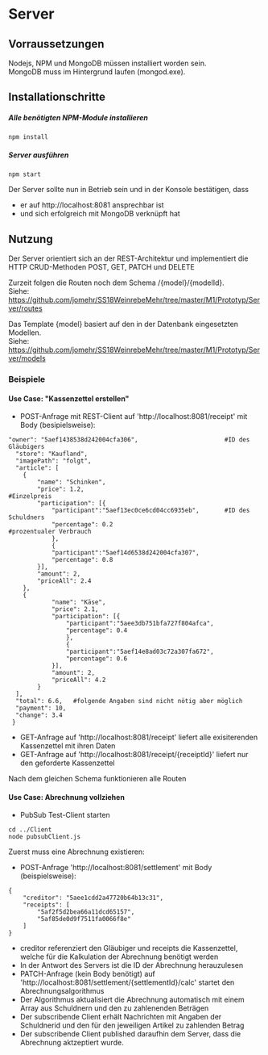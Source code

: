 # Server

## Vorraussetzungen
Nodejs, NPM und MongoDB müssen installiert worden sein.  
MongoDB muss im Hintergrund laufen (mongod.exe).
## Installationschritte

##### Alle benötigten NPM-Module installieren
```
npm install
```
##### Server ausführen
```
npm start
```

Der Server sollte nun in Betrieb sein und in der Konsole bestätigen, dass
* er auf http://localhost:8081 ansprechbar ist
* und sich erfolgreich mit MongoDB verknüpft hat

## Nutzung
Der Server orientiert sich an der REST-Architektur und implementiert die HTTP CRUD-Methoden POST, GET, PATCH und DELETE  

Zurzeit folgen die Routen noch dem Schema /{model}/{modelId}.  
Siehe: https://github.com/jomehr/SS18WeinrebeMehr/tree/master/M1/Prototyp/Server/routes  

Das Template {model} basiert auf den in der Datenbank eingesetzten Modellen.  
Siehe: https://github.com/jomehr/SS18WeinrebeMehr/tree/master/M1/Prototyp/Server/models   

### Beispiele

#### Use Case: "Kassenzettel erstellen"
* POST-Anfrage mit REST-Client auf 'http://localhost:8081/receipt' mit Body (besipielsweise):  
```
"owner": "5aef1438538d242004cfa306",                        #ID des Gläubigers
  "store": "Kaufland",
  "imagePath": "folgt",
  "article": [
    {
        "name": "Schinken",
        "price": 1.2,                                       #Einzelpreis
        "participation": [{
            "participant":"5aef13ec0ce6cd04cc6935eb",       #ID des Schuldners
            "percentage": 0.2                               #prozentualer Verbrauch
            },
            {
            "participant":"5aef14d6538d242004cfa307",
            "percentage": 0.8
        }],
        "amount": 2,
        "priceAll": 2.4
    },
    {
            "name": "Käse",
            "price": 2.1,
            "participation": [{
                "participant":"5aee3db751bfa727f804afca",
                "percentage": 0.4
                },
                {
                "participant":"5aef14e8ad03c72a307fa672",
                "percentage": 0.6
            }],
            "amount": 2,
            "priceAll": 4.2
        }
  ],
  "total": 6.6,   #folgende Angaben sind nicht nötig aber möglich
  "payment": 10,
  "change": 3.4
 }
```
* GET-Anfrage auf 'http://localhost:8081/receipt' liefert alle exisiterenden Kassenzettel mit ihren Daten  
* GET-Anfrage auf 'http://localhost:8081/receipt/{receiptId}' liefert nur den geforderte Kassenzettel  

Nach dem gleichen Schema funktionieren alle Routen

#### Use Case: Abrechnung vollziehen
* PubSub Test-Client starten
```
cd ../Client
node pubsubClient.js
```
Zuerst muss eine Abrechnung existieren:
* POST-Anfrage 'http://localhost:8081/settlement' mit Body (beispielsweise): 
```
{
    "creditor": "5aee1cdd2a47720b64b13c31",
    "receipts": [
        "5af2f5d2bea66a11dcd65157",
        "5af85de0d9f7511fa0066f8e"
    ]
}
 ```
 * creditor referenziert den Gläubiger und receipts die Kassenzettel, welche für die Kalkulation der Abrechnung benötigt werden  
 * In der Antwort des Servers ist die ID der Abrechnung herauzulesen
 * PATCH-Anfrage (kein Body benötigt) auf 'http://localhost:8081/settlement/{settlementId}/calc' startet den Abrechnungsalgorithmus
 * Der Algorithmus aktualisiert die Abrechnung automatisch mit einem Array aus Schuldnern und den zu zahlenenden Beträgen
 * Der subscribende Client erhält Nachrichten mit Angaben der Schuldnerid und den für den jeweiligen Artikel  zu zahlenden Betrag
 * Der subscribende Client published daraufhin dem Server, dass die Abrechnung aktzeptiert wurde.